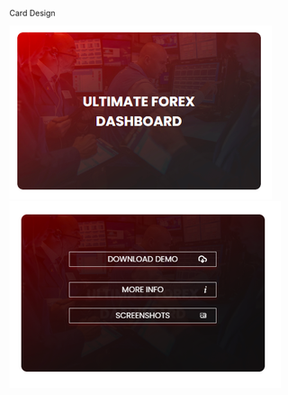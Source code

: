 Card Design

![](https://github.com/shaykhmirzaban/card_design/blob/main/Screenshot%202023-12-25%20064959.png?raw=true) 
![](https://github.com/shaykhmirzaban/card_design/blob/main/Screenshot%202023-12-25%20064938.png?raw=true)  
